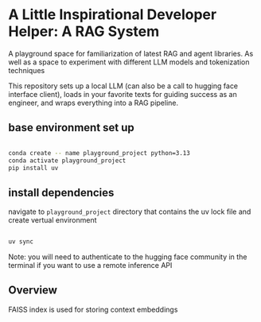 # A Little Inspirational Developer Helper: A RAG System

A playground space for familiarization of latest RAG and agent libraries.  As well as a space to experiment with different LLM  models and tokenization techniques

This repository sets up a local LLM (can also be a call to hugging face interface client), loads in your favorite texts for guiding success as an engineer, and wraps everything into a RAG pipeline.

## base environment set up

```bash

conda create -- name playground_project python=3.13
conda activate playground_project
pip install uv

```
    
## install dependencies

navigate to `playground_project` directory that contains the uv lock file and create vertual environment

```bash

uv sync


```

Note: you will need to authenticate to the hugging face community in the terminal if you want to use a remote inference API


## Overview

FAISS index is used for storing context embeddings
